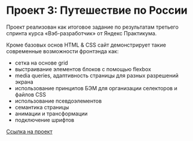 # Проект 3: Путешествие по России

Проект реализован как итоговое задание по результатам третьего спринта курса «Вэб-разработчик» от Яндекс Практикума. 

Кроме базовых основ HTML & CSS сайт демонстрирует такие современные возможности фронтэнда как:

* сетка на основе grid
* выстраивание элементов блоков с помощью flexbox
* media queries, адаптивность страницы для разных разрешений экрана
* использование принципов БЭМ для организации селекторов и файлов CSS
* использование псевдоэлементов
* семантика страницы
* анимации и трансформации
* подключение шрифтов

 [Ссылка на проект](https://reaferon.github.io/russian-travel/)
